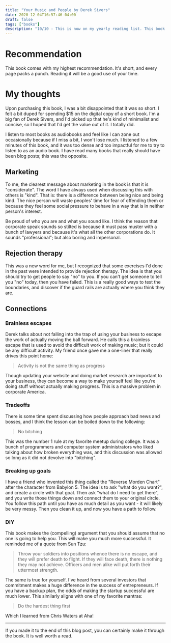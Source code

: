 ```yaml
---
title: "Your Music and People by Derek Sivers"
date: 2020-12-04T16:57:46-04:00
draft: false
tags: ["books"]
description: "10/10 - This is now on my yearly reading list. This book is relevant to anyone who wants to be an entrepreneur or an artist of any sort. Super concise. Very articulate"
---
```


# Recommendation
This book comes with my highest recommendation. It's short, and every page packs a punch. Reading it will be a good use of your time.

# My thoughts
Upon purchasing this book, I was a bit disappointed that it was so short. I felt a bit duped for spending $15 on the digital copy of a short book. I'm a big fan of Derek Sivers, and I'd picked up that he's kind of minimalist and concise, so I hoped that I'd get the value out of it. I totally did.

I listen to most books as audiobooks and feel like I can zone out occasionally because if I miss a bit, I won't lose much. I listened to a few minutes of this book, and it was too dense and too impactful for me to try to listen to as an audio book. I have read many books that really should have been blog posts; this was the opposite.

## Marketing
To me, the clearest message about marketing in the book is that it is "considerate". The word I have always used when discussing this with others is "kind". That is: there is a difference between being nice and being kind. The nice person will waste peoples' time for fear of offending them or because they feel some social pressure to behave in a way that is in neither person's interest.

Be proud of who you are and what you sound like. I think the reason that corporate speak sounds so stilted is because it must pass muster with a bunch of lawyers and because it's what all the other corporations do. It sounds "professional"; but also boring and impersonal.

## Rejection therapy
This was a new word for me, but I recognized that some exercises I'd done in the past were intended to provide rejection therapy. The idea is that you should try to get people to say "no" to you. If you can't get someone to tell you "no" today, then you have failed. This is a really good ways to test the boundaries, and discover if the guard rails are actually where you think they are.

## Connections
### Brainless escapes
Derek talks about not falling into the trap of using your business to escape the work of actually moving the ball forward. He calls this a brainless escape that is used to avoid the difficult work of making music; but it could be any difficult activity. My friend once gave me a one-liner that really drives this point home:

> Activity is not the same thing as progress

Though updating your website and doing market research are important to your business, they can become a way to make yourself feel like you're doing stuff without actually making progress. This is a massive problem in corporate America.

### Tradeoffs
There is some time spent discussing how people approach bad news and bosses, and I think the lesson can be boiled down to the following:

> No bitching

This was the number 1 rule at my favorite meetup during college. It was a bunch of programmers and computer system administrators who liked talking about how broken everything was, and this discussion was allowed so long as it did not devolve into "bitching".

### Breaking up goals
I have a friend who invented this thing called the "Reverse Morden Chart" after the character from Babylon 5. The idea is to ask "what do you want?", and create a circle with that goal. Then ask "what do I need to get there", and you write those things down and connect them to your original circle. You follow this path until you have as much detail as you want - it will likely be very messy. Then you clean it up, and now you have a path to follow.

### DIY
This book makes the (compelling) argument that you should assume that no one is going to help you. This will make you much more successful. It reminded me of a quote from Sun Tzu:

> Throw your soldiers into positions whence there is no escape, and they will prefer death to flight. If they will face death, there is nothing they may not achieve. Officers and men alike will put forth their uttermost strength.

The same is true for yourself. I've heard from several investors that commitment makes a huge difference in the success of entrepreneurs. If you have a backup plan, the odds of making the startup successful are much lower. This similarly aligns with one of my favorite mantras:

> Do the hardest thing first

Which I learned from Chris Waters at Aha!

-------

If you made it to the end of this blog post, you can certainly make it through the book. It is well worth a read.
